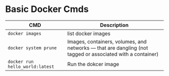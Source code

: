 # Basic Docker Cmds
CMD   							                  |	Description
---								                    |	---	
```docker images```				            |	list docker images
```docker system prune```		          |	Images, containers, volumes, and networks — that are dangling (not tagged or associated with a container)
```docker run hello_world:latest```   | Run the dokcer image
